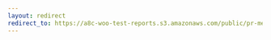 ```yaml
---
layout: redirect
redirect_to: https://a8c-woo-test-reports.s3.amazonaws.com/public/pr-merge/39027/api/index.html
---
```

